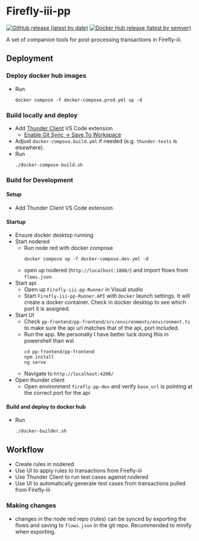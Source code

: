 # Firefly-iii-pp

[![GitHub release (latest by date)](https://img.shields.io/github/v/release/haondt/firefly-iii-pp)](https://github.com/haondt/firefly-iii-pp/releases/latest)
[![Docker Hub release (latest by semver)](https://img.shields.io/docker/v/haumea/fireflyiii-pp?label=docker%20hub&sort=semver)](https://hub.docker.com/r/haumea/fireflyiii-pp)

A set of companion tools for post-processing transactions in Firefly-iii.

## Deployment

### Deploy docker hub images
- Run
    ```shell
    docker compose -f docker-compose.prod.yml up -d
    ```

### Build locally and deploy
- Add [Thunder Client](https://marketplace.visualstudio.com/items?itemName=rangav.vscode-thunder-client) VS Code extension
  - [Enable Git Sync -> Save To Workspace](https://github.com/rangav/thunder-client-support#git-sync)
- Adjust `docker-compose.build.yml` if needed (e.g. `thunder-tests` is elsewhere).
- Run
    ```shell
    ./docker-compose-build.sh
    ```

### Build for Development

#### Setup
- Add Thunder Client VS Code extension

#### Startup
- Ensure docker desktop running
- Start nodered
    - Run node red with docker compose
        ```shell
        docker compose up -f docker-compose.dev.yml -d
        ```
    - open up nodered (`http://localhost:1880/`) and import flows from `flows.json`.
- Start api
    - Open up `Firefly-iii-pp-Runner` in Visual studio
    - Start `Firefly-iii-pp-Runner.API` with `Docker` launch settings. It will create a docker container. Check in docker desktop to see which port it is assigned.
- Start UI
    - Check `pp-frontend/pp-frontend/src/environments/environment.ts` to make sure the api url matches that of the api, port included.
    - Run the app. Me personally I have better luck doing this in powershell than wsl
        ```shell
        cd pp-frontend/pp-frontend
        npm install
        ng serve
        ```
    - Navigate to `http://localhost:4200/`
- Open thunder client
    - Open environment `firefly-pp-dev` and verify `base_url` is pointing at the correct port for the api

#### Build and deploy to docker hub
- Run
    ```shell
    ./docker-builder.sh
    ```

## Workflow
- Create rules in nodered
- Use UI to apply rules to transactions from Firefly-iii
- Use Thunder Client to run test cases against nodered
- Use UI to automatically generate test cases from transactions pulled from Firefly-iii


### Making changes
- changes in the node red repo (rules) can be synced by exporting the flows and saving to `flows.json` in the git repo. Recommended to minify when exporting.
